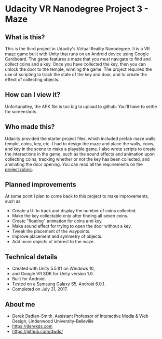 # Udacity VR Nanodegree Project 3 - Maze

## What is this?
This is the third project in Udacity's Virtual Reality Nanodegree. It is a VR maze game built with Unity that runs on an Android device using Google Cardboard. The game features a maze that you must navigate to find and collect coins and a key. Once you have collected the key, then you can unlock the door to the temple, winning the game. The project required the use of scripting to track the state of the key and door, and to create the effect of collecting objects.

## How can I view it?
Unfortunatley, the APK file is too big to upload to github. You'll have to settle for screenshots.

## Who made this?
Udacity provided the starter project files, which included prefab maze walls, temple, coins, key, etc. I had to design the maze and place the walls, coins, and key in the scene to make a playable game. I also wrote scripts to create the interactions in the game, such as the sound effects and animation upon collecting coins, tracking whether or not the key has been collected, and animating the door opening. You can read all the requirements on the [project rubric](https://review.udacity.com/#!/rubrics/298/view).

## Planned improvements
At some point I plan to come back to this project to make improvements, such as
- Create a UI to track and display the number of coins collected.
- Make the key collectable only after finding all seven coins.
- Create "floating" animation for coins and key.
- Make sound effect for trying to open the door without a key.
- Tweak the placement of the waypoints.
- Improve placement and symmetry of objects.
- Add more objects of interest to the maze.

## Technical details
- Created with Unity 5.5.1f1 on Windows 10,
- and Google VR SDK for Unity version 1.0.
- Built for Android.
- Tested on a Samsung Galaxy S5, Android 6.0.1.
- Completed on July 31, 2017.

## About me
- Derek Dadian-Smith, Assistant Professor of Interactive Media & Web Design, Lindenwood University-Belleville
- https://derekds.com
- https://github.com/dwds/
